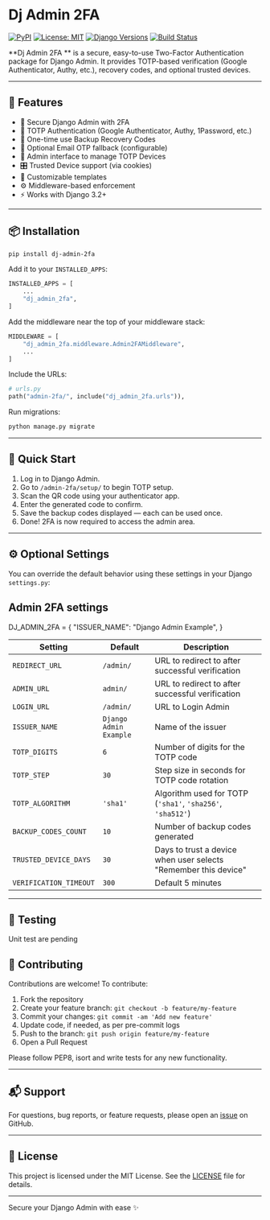 # Dj Admin 2FA

[![PyPI](https://img.shields.io/pypi/v/django-admin-2fa-plus)](https://pypi.org/project/django-admin-2fa-plus/)
[![License: MIT](https://img.shields.io/pypi/l/dj-admin-2fa)](LICENSE)
[![Django Versions](https://img.shields.io/badge/Django-3.2%2B-blue)](https://www.djangoproject.com/)
[![Build Status](https://img.shields.io/badge/build-passing-brightgreen)](https://github.com/your-username/django-admin-2fa-plus)

**Dj Admin 2FA ** is a secure, easy-to-use Two-Factor Authentication package for Django Admin. It provides TOTP-based verification (Google Authenticator, Authy, etc.), recovery codes, and optional trusted devices.

---

## 🌟 Features

- 🔐 Secure Django Admin with 2FA
- 📱 TOTP Authentication (Google Authenticator, Authy, 1Password, etc.)
- 🔑 One-time use Backup Recovery Codes
- 📩 Optional Email OTP fallback (configurable)
- 🧩 Admin interface to manage TOTP Devices
- 🎛️ Trusted Device support (via cookies)
- 🎨 Customizable templates
- ⚙️ Middleware-based enforcement
- ⚡ Works with Django 3.2+

---

## 📦 Installation

```bash
pip install dj-admin-2fa
```

Add it to your `INSTALLED_APPS`:

```python
INSTALLED_APPS = [
    ...
    "dj_admin_2fa",
]
```

Add the middleware near the top of your middleware stack:

```python
MIDDLEWARE = [
    "dj_admin_2fa.middleware.Admin2FAMiddleware",
    ...
]
```

Include the URLs:

```python
# urls.py
path("admin-2fa/", include("dj_admin_2fa.urls")),
```

Run migrations:

```bash
python manage.py migrate
```

---

## 🚀 Quick Start

1. Log in to Django Admin.
2. Go to `/admin-2fa/setup/` to begin TOTP setup.
3. Scan the QR code using your authenticator app.
4. Enter the generated code to confirm.
5. Save the backup codes displayed — each can be used once.
6. Done! 2FA is now required to access the admin area.

---

## ⚙️ Optional Settings

You can override the default behavior using these settings in your Django `settings.py`:
## Admin 2FA settings
DJ_ADMIN_2FA = {
    "ISSUER_NAME": "Django Admin Example",
}

| Setting | Default | Description |
|--------|---------|-------------|
| `REDIRECT_URL` | `/admin/` | URL to redirect to after successful verification |
| `ADMIN_URL` | `admin/` | URL to redirect to after successful verification |
| `LOGIN_URL` | `/admin/` | URL to Login Admin |
| `ISSUER_NAME` | `Django Admin Example` | Name of the issuer |
| `TOTP_DIGITS` | `6` | Number of digits for the TOTP code |
| `TOTP_STEP` | `30` | Step size in seconds for TOTP code rotation |
| `TOTP_ALGORITHM` | `'sha1'` | Algorithm used for TOTP (`'sha1'`, `'sha256'`, `'sha512'`) |
| `BACKUP_CODES_COUNT` | `10` | Number of backup codes generated |
| `TRUSTED_DEVICE_DAYS` | `30` | Days to trust a device when user selects "Remember this device" |
| `VERIFICATION_TIMEOUT` | `300` |  Default 5 minutes |

---

## 🧪 Testing

Unit test are pending


## 🤝 Contributing

Contributions are welcome! To contribute:

1. Fork the repository
2. Create your feature branch: `git checkout -b feature/my-feature`
3. Commit your changes: `git commit -am 'Add new feature'`
4. Update code, if needed, as per pre-commit logs
5. Push to the branch: `git push origin feature/my-feature`
6. Open a Pull Request

Please follow PEP8, isort and write tests for any new functionality.

---

## 📬 Support

For questions, bug reports, or feature requests, please open an [issue](https://github.com/SurajPysquad/dj-admin-2fa/issues) on GitHub.

---

## 📄 License

This project is licensed under the MIT License. See the [LICENSE](LICENSE) file for details.

---

Secure your Django Admin with ease ✨
